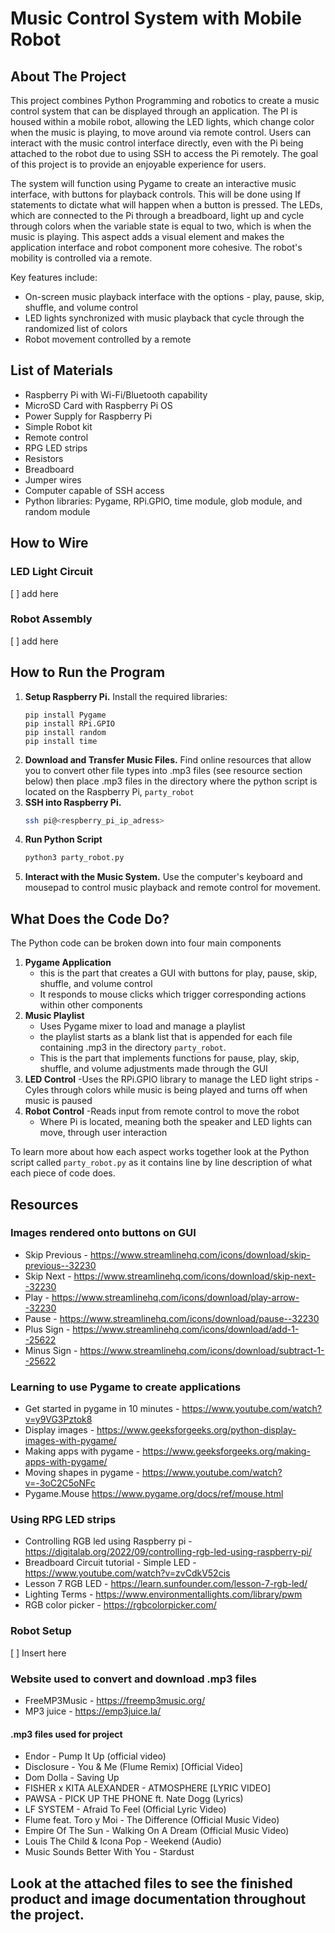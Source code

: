 # **Music Control System with Mobile Robot**

## **About The Project**
This project combines Python Programming and robotics to create a music control system that can be displayed through an application. The PI is housed within a mobile robot, allowing the LED lights, which change color when the music is playing, to move around via remote control. Users can interact with the music control interface directly, even with the Pi being attached to the robot due to using SSH to access the Pi remotely. The goal of this project is to provide an enjoyable experience for users.

The system will function using Pygame to create an interactive music interface, with buttons for playback controls. This will be done using If statements to dictate what will happen when a button is pressed. The LEDs, which are connected to the Pi through a breadboard, light up and cycle through colors when the variable state is equal to two, which is when the music is playing. This aspect adds a visual element and makes the application interface and robot component more cohesive. The robot's mobility is controlled via a remote. 

Key features include:
- On-screen music playback interface with the options - play, pause, skip, shuffle, and volume control
- LED lights synchronized with music playback that cycle through the randomized list of colors
- Robot movement controlled by a remote

## **List of Materials** 
- Raspberry Pi with Wi-Fi/Bluetooth capability
- MicroSD Card with Raspberry Pi OS
- Power Supply for Raspberry Pi
- Simple Robot kit
- Remote control
-  RPG LED strips
-  Resistors
-  Breadboard
-  Jumper wires
-  Computer capable of SSH access
-  Python libraries: Pygame, RPi.GPIO, time module, glob module, and random module

## **How to Wire** 
### **LED Light Circuit**
[ ] add here 

### **Robot Assembly** 
[ ] add here 

## **How to Run the Program** 
1. **Setup Raspberry Pi.** Install the required libraries:
   ```
   pip install Pygame
   pip install RPi.GPIO
   pip install random
   pip install time
   ```
2. **Download and Transfer Music Files.** Find online resources that allow you to convert other file types into .mp3 files (see resource section below) then place .mp3 files in the directory where the python script is located on the Raspberry Pi, `party_robot`
3. **SSH into Raspberry Pi.**
   ```bash
   ssh pi@<respberry_pi_ip_adress>
   ```
4. **Run Python Script**
   ```bash
   python3 party_robot.py
   ```
5. **Interact with the Music System.** Use the computer's keyboard and mousepad to control music playback and remote control for movement.

## **What Does the Code Do?**
The Python code can be broken down into four main components 
1. **Pygame Application**
   - this is the part that creates a GUI with buttons for play, pause, skip, shuffle, and volume control
   - It responds to mouse clicks which trigger corresponding actions within other components
2. **Music Playlist**
   - Uses Pygame mixer to load and manage a playlist
   - the playlist starts as a blank list that is appended for each file containing .mp3 in the directory `party_robot`.
   - This is the part that implements functions for pause, play, skip, shuffle, and volume adjustments made through the GUI
3. **LED Control**
   -Uses the RPi.GPIO library to manage the LED light strips
   -Cyles through colors while music is being played and turns off when music is paused
4. **Robot Control**
   -Reads input from remote control to move the robot
   - Where Pi is located, meaning both the speaker and LED lights can move, through user interaction

To learn more about how each aspect works together look at the Python script called `party_robot.py` as it contains line by line description of what each piece of code does. 

## **Resources** 

### **Images rendered onto buttons on GUI** 
- Skip Previous - https://www.streamlinehq.com/icons/download/skip-previous--32230
- Skip Next - https://www.streamlinehq.com/icons/download/skip-next--32230
- Play - https://www.streamlinehq.com/icons/download/play-arrow--32230
- Pause - https://www.streamlinehq.com/icons/download/pause--32230
- Plus Sign - https://www.streamlinehq.com/icons/download/add-1--25622
- Minus Sign - https://www.streamlinehq.com/icons/download/subtract-1--25622

### **Learning to use Pygame to create applications** 
- Get started in pygame in 10 minutes - https://www.youtube.com/watch?v=y9VG3Pztok8
- Display images - https://www.geeksforgeeks.org/python-display-images-with-pygame/
- Making apps with pygame - https://www.geeksforgeeks.org/making-apps-with-pygame/
- Moving shapes in pygame - https://www.youtube.com/watch?v=-3oC2C5oNFc
- Pygame.Mouse https://www.pygame.org/docs/ref/mouse.html

### **Using RPG LED strips** 
- Controlling RGB led using Raspberry pi - https://digitalab.org/2022/09/controlling-rgb-led-using-raspberry-pi/
- Breadboard Circuit tutorial - Simple LED - https://www.youtube.com/watch?v=zvCdkV52cis
- Lesson 7 RGB LED - https://learn.sunfounder.com/lesson-7-rgb-led/
- Lighting Terms - https://www.environmentallights.com/library/pwm
- RGB color picker - https://rgbcolorpicker.com/


### **Robot Setup**
[ ] Insert here 

### **Website used to convert and download .mp3 files**
- FreeMP3Music - https://freemp3music.org/
- MP3 juice - https://emp3juice.la/

#### **.mp3 files used for project**
- Endor - Pump It Up (official video)
- Disclosure - You & Me (Flume Remix) [Official Video]
- Dom Dolla - Saving Up
- FISHER x KITA ALEXANDER - ATMOSPHERE [LYRIC VIDEO]
- PAWSA - PICK UP THE PHONE ft. Nate Dogg (Lyrics)
- LF SYSTEM - Afraid To Feel (Official Lyric Video)
- Flume feat. Toro y Moi - The Difference (Official Music Video)
- Empire Of The Sun - Walking On A Dream (Official Music Video)
- Louis The Child & Icona Pop - Weekend (Audio)
- Music Sounds Better With You - Stardust



## **Look at the attached files to see the finished product and image documentation throughout the project.** 


